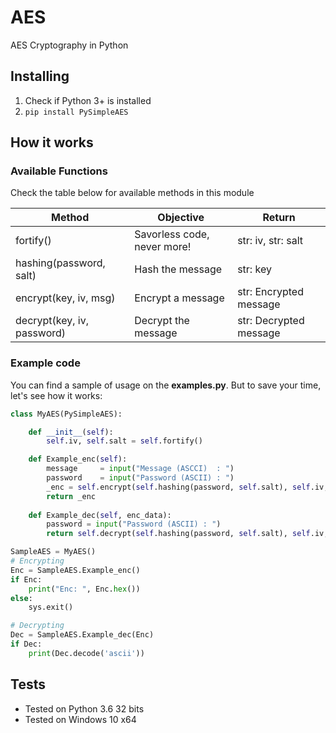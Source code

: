 # AES
AES Cryptography in Python

## Installing
1. Check if Python 3+ is installed
2. ```pip install PySimpleAES``` 


## How it works

### Available Functions
Check the table below for available methods in this module

Method         | Objective                     | Return
---------------|-------------------------------|---------------
fortify() | Savorless code, never more! | str: iv, str: salt
hashing(password, salt) | Hash the message | str: key
encrypt(key, iv, msg) | Encrypt a message | str: Encrypted message
decrypt(key, iv, password) | Decrypt the message | str: Decrypted message


### Example code
You can find a sample of usage on the **examples.py**. But to save your time, let's see how it works:
```python
class MyAES(PySimpleAES):

    def __init__(self):
        self.iv, self.salt = self.fortify()

    def Example_enc(self):
        message     = input("Message (ASCCI)  : ")
        password    = input("Password (ASCII) : ")
        _enc = self.encrypt(self.hashing(password, self.salt), self.iv, message)
        return _enc
        
    def Example_dec(self, enc_data):
        password = input("Password (ASCII) : ")        
        return self.decrypt(self.hashing(password, self.salt), self.iv, enc_data)

SampleAES = MyAES()
# Encrypting
Enc = SampleAES.Example_enc()
if Enc:
    print("Enc: ", Enc.hex())
else:
    sys.exit()

# Decrypting
Dec = SampleAES.Example_dec(Enc)
if Dec:
    print(Dec.decode('ascii'))
```

## Tests
* Tested on Python 3.6 32 bits
* Tested on Windows 10 x64
